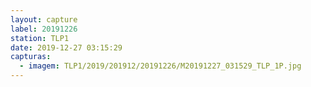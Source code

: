 ```yaml
---
layout: capture
label: 20191226
station: TLP1
date: 2019-12-27 03:15:29
capturas:
  - imagem: TLP1/2019/201912/20191226/M20191227_031529_TLP_1P.jpg
---
```

